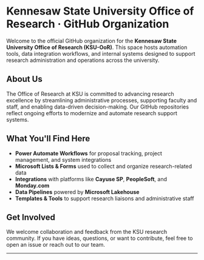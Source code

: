 # Kennesaw State University Office of Research · GitHub Organization

Welcome to the official GitHub organization for the **Kennesaw State University Office of Research (KSU-OoR)**. This space hosts automation tools, data integration workflows, and internal systems designed to support research administration and operations across the university.

## About Us

The Office of Research at KSU is committed to advancing research excellence by streamlining administrative processes, supporting faculty and staff, and enabling data-driven decision-making. Our GitHub repositories reflect ongoing efforts to modernize and automate research support systems.

## What You'll Find Here

- **Power Automate Workflows** for proposal tracking, project management, and system integrations
- **Microsoft Lists & Forms** used to collect and organize research-related data
- **Integrations** with platforms like **Cayuse SP**, **PeopleSoft**, and **Monday.com**
- **Data Pipelines** powered by **Microsoft Lakehouse**
- **Templates & Tools** to support research liaisons and administrative staff

## Get Involved

We welcome collaboration and feedback from the KSU research community. If you have ideas, questions, or want to contribute, feel free to open an issue or reach out to our team.

---

